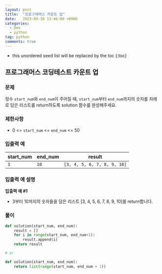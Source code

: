 ```yaml
---
layout: post
title:  "프로그래머스 카운트 업"
date:   2023-09-30 13:46:00 +0900
categories: 
  - Dev
  - python
tag: python
comments: true
---
```


* this unordered seed list will be replaced by the toc
{:toc}

## 프로그래머스 코딩테스트 카운트 업

### 문제

정수 `start_num`와 `end_num`이 주어질 때, `start_num`부터 `end_num`까지의 숫자를 차례로 담은 리스트를 return하도록 solution 함수를 완성해주세요.

### 제한사항

- 0 <= `start_num` <= `end_num` <= 50

### 입출력 예

| start_num | end_num | result |
| --- | --- | --- |
| `3` | `10` | `[3, 4, 5, 6, 7, 8, 9, 10]` |

### 입출력 예 설명

**입출력 예 #1**

- 3부터 10까지의 숫자들을 담은 리스트 [3, 4, 5, 6, 7, 8, 9, 10]를 return합니다.

### 풀이

```py
def solution(start_num, end_num):
    result = []
    for i in range(start_num, end_num+1):
        result.append(i)
    return result

# or

def solution(start_num, end_num):
    return list(range(start_num, end_num + 1))
```